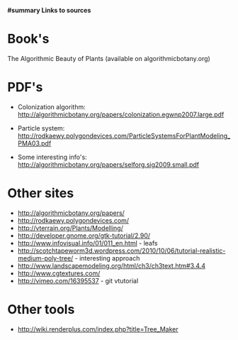 **#summary Links to sources**


# Book's #
The Algorithmic Beauty of Plants (available on algorithmicbotany.org)
# PDF's #

  * Colonization algorithm:
http://algorithmicbotany.org/papers/colonization.egwnp2007.large.pdf
  * Particle system:
http://rodkaewy.polygondevices.com/ParticleSystemsForPlantModeling_PMA03.pdf

  * Some interesting info's:
http://algorithmicbotany.org/papers/selforg.sig2009.small.pdf

# Other sites #
  * http://algorithmicbotany.org/papers/
  * http://rodkaewy.polygondevices.com/
  * http://vterrain.org/Plants/Modelling/
  * http://developer.gnome.org/gtk-tutorial/2.90/
  * http://www.infovisual.info/01/011_en.html - leafs
  * http://scotchtapeworm3d.wordpress.com/2010/10/06/tutorial-realistic-medium-poly-tree/ - interesting approach
  * http://www.landscapemodeling.org/html/ch3/ch3text.htm#3.4.4
  * http://www.cgtextures.com/
  * http://vimeo.com/16395537 - git vtutorial

# Other tools #
  * http://wiki.renderplus.com/index.php?title=Tree_Maker